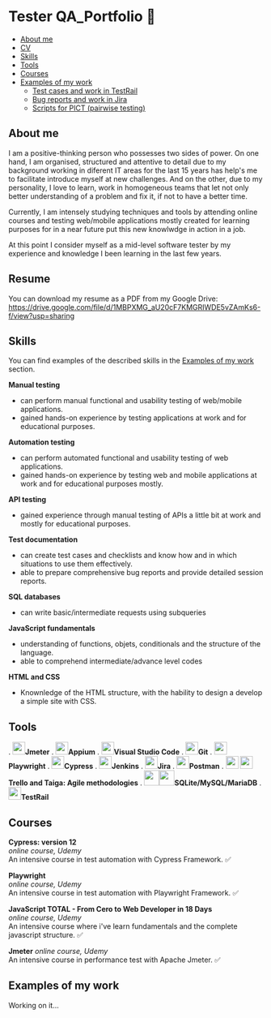 # Tester QA_Portfolio 💼
- [About me](#about-me)
- [CV](#cv)
- [Skills](#skills)
- [Tools](#tools)
- [Courses](#courses)
- [Examples of my work](#examples-of-my-work)
  * [Test cases and work in TestRail](#test-cases-and-work-in-testrail)
  * [Bug reports and work in Jira](#bug-reports-and-work-in-jira)
  * [Scripts for PICT (pairwise testing)](#scripts-for-pict-pairwise-testing)

  

## About me

I am a positive-thinking person who possesses two sides of power. On one hand, I am organised, structured and attentive to detail due to my background working in diferent IT areas for the last 15 years has help's me to facilitate introduce myself at new challenges. And on the other, due to my personality, I love to learn, work in homogeneous teams that let not only better understanding of a problem and fix it, if not to have a better time.

Currently, I am intensely studying techniques and tools by attending online courses and testing web/mobile applications mostly created for learning purposes for in a near future put this new knowlwdge in action in a job. 

At this point I consider myself as a mid-level software tester by my experience and knowledge I been learning in the last few years.

## Resume
You can download my resume as a PDF from my Google Drive: https://drive.google.com/file/d/1MBPXMG_aU20cF7KMGRIWDE5vZAmKs6-f/view?usp=sharing

## Skills

You can find examples of the described skills in the [Examples of my work](#examples-of-my-work) section.

 __Manual testing__

  * can perform manual functional and usability testing of web/mobile applications.
  * gained hands-on experience by testing applications at work and for educational purposes.

 __Automation testing__
  * can perform automated functional and usability testing of web applications.
  * gained hands-on experience by testing web and mobile applications at work and for educational purposes mostly.

__API testing__
  * gained experience through manual testing of APIs a little bit at work and mostly for educational purposes.

__Test documentation__
  * can create test cases and checklists and know how and in which situations to use them effectively.
  * able to prepare comprehensive bug reports and provide detailed session reports.

__SQL databases__
  * can write basic/intermediate requests using subqueries

__JavaScript fundamentals__
  * understanding of functions, objets, conditionals and the structure of the language.  
  * able to comprehend intermediate/advance level codes

__HTML and CSS__
  * Knownledge of the HTML structure, with the hability to design a develop a simple site with CSS.
    
## Tools
 . <img src="https://encrypted-tbn0.gstatic.com/images?q=tbn:ANd9GcTGLvEDEFSAgvV508J03vNTFLcOUx5lj9r-u9-CCju9eqr1aBKQO3Zvy9ZC4IoE8RTIrI8&usqp=CAU" width="25" height="25"/>__Jmeter__ . <img src="https://raw.githubusercontent.com/detain/svg-logos/master/svg/a/appium.svg" width="25" height="25"/>__Appium__ . <img src="https://www.vectorlogo.zone/logos/visualstudio_code/visualstudio_code-icon.svg" width="25" height="25"/>__Visual Studio Code__ . <img src="https://www.vectorlogo.zone/logos/git-scm/git-scm-icon.svg" width="25" height="25"/>__Git__ . <img src="https://raw.githubusercontent.com/gilbarbara/logos/main/logos/playwright.svg" width="25" height="25"/>__Playwright__ . <img src="https://raw.githubusercontent.com/simple-icons/simple-icons/6e46ec1fc23b60c8fd0d2f2ff46db82e16dbd75f/icons/cypress.svg" width="25" height="25"/>__Cypress__ . <img src="https://www.vectorlogo.zone/logos/jenkins/jenkins-icon.svg" width="25" height="25"/>__Jenkins__ . <img src="https://www.vectorlogo.zone/logos/atlassian_jira/atlassian_jira-icon.svg" width="25" height="25"/>__Jira__ . <img src="https://www.vectorlogo.zone/logos/getpostman/getpostman-icon.svg" width="25" height="25"/>__Postman__ . <img src="https://www.vectorlogo.zone/logos/trello/trello-icon.svg" width="25" height="25"/> <img src="https://i.pcmag.com/imagery/reviews/05ytXbuzmj4tffmbZKU1msC-9.fit_scale.size_760x427.v1569475207.png" width="25" height="25"/>__Trello and Taiga: Agile methodologies__ . <img src="https://encrypted-tbn0.gstatic.com/images?q=tbn:ANd9GcTr_nJ77U2jPz8ucJvS_pwlgjs55l9gF3Vt1fqPoUQZJBQXYbQBBz3sKDboxNePkCUK0Ng&usqp=CAU" width="30" height="30"/><img src="https://www.vectorlogo.zone/logos/mariadb/mariadb-ar21.svg" width="30" height="30"/>__SQLite/MySQL/MariaDB__ . <img src="https://raw.githubusercontent.com/simple-icons/simple-icons/master/icons/testrail.svg" width="25" height="25"/>__TestRail__


<!---    <img src="" width="25" height="25"/>__Git__   -->

## Courses

__Cypress: version 12__  
*online course, Udemy*  
An intensive course in test automation with Cypress Framework.  :white_check_mark:

__Playwright__  
*online course, Udemy*  
An intensive course in test automation with Playwright Framework.  :white_check_mark:

__JavaScript TOTAL - From Cero to Web Developer in 18 Days__  
*online course, Udemy*  
An intensive course where i've learn fundamentals and the complete javascript structure. :white_check_mark:

__Jmeter__
*online course, Udemy*  
An intensive course in performance test with Apache Jmeter.  :white_check_mark:

## Examples of my work
Working on it...

<!--- 
### Test cases and work in TestRail

  - [The training webshop](http://automationpractice.com/) was used to create demo test cases
  * Test case for checking the checkout process (in English). Check [the Google Sheets document here](https://docs.google.com/spreadsheets/d/1NpgiyQr2mx2YKddbXOFi7YygWE_jUve3spzscLkpTuY/edit?usp=sharing)
  * Test case for checking the addition of items to the cart (in English). Check [the Google Sheets document here](https://docs.google.com/spreadsheets/d/1PTc-aPCKWBm4B3aaTPsvJ5wgW0P-KkpvaclZAbQzTZY/edit#gid=0)

- [The training webpage Enotes](https://enotes.pointschool.ruin) was used for working with TestRail.
  * Test case (in Russian) for authorisation. Check [the screenshot from TestRail here](https://drive.google.com/file/d/1X9q5h3NKLI7NZpoU-gaHwSrYq_KQtDsl/view?usp=sharing).
  * Test case (in Russian) for adding an item to the cart. See [the screenshot from TestRail here](https://drive.google.com/file/d/1L74DBG62BRnl45WuVYsuR3RoYU4KZHrI/view?usp=sharing).
  * Test suits and a test run for the cart. See [the screenshots from TestRail here](https://drive.google.com/file/d/1imQyEHdDE9FCWtnnPZurh0J9QMTWrS3l/view?usp=sharing). 


### Bug reports and work in Jira

- Several bugs found on [the training webpage Loan Calculator](http://creditcalculator.pointschool.ru) and reported:
  * Bug #1. Check [the screenshot of the bug report in Jira](https://drive.google.com/file/d/1Ypqw992_r6YgXNdqslH1FVW3Y33sT6ip/view?usp=sharing).
  * Bug #2. Check [the screenshot of the bug report in Jira](https://drive.google.com/file/d/15KB2fIqWO4uIUbAMejk8ZZrkpPfJzz1m/view?usp=sharing).
  * Bug #3. Check [the screenshot of the bug report in Jira](https://drive.google.com/file/d/1Qn_Fe5gwdEQ-f4PKpg115CZaWl3_N705/view?usp=sharing).
* An example of a project in Jira. Check [the screenshot](https://drive.google.com/file/d/1uN7R4SGWYZ0zn45id8_CeSzs4sn68BWq/view?usp=sharing).

### Scripts for PICT (pairwise testing)

* Generating combinations for the form consisting of 3 fields, where possible values of the one field depend on the values of another field. See [the script for MS PICT](https://drive.google.com/file/d/1nRuFkKA2pXFHHFwfph0SuXq-2p22VLtD/view?usp=sharing) and [the results of the script execution](https://drive.google.com/file/d/1bKWMw8rqOy477JpRgfS8-koDd2jm3MEv/view?usp=sharing).
* Generating combinations for the form consisting of 5 fields. See [the script for MS PICT](https://drive.google.com/file/d/1jG72-v808dXlvSxcC6EYkiaZNbZZTeIB/view?usp=sharing) and [the results of the script execution](https://drive.google.com/file/d/1WlKu_FRv-kSVPPoQlL-7wz6CXqr9f2bi/view?usp=sharing).

-->


